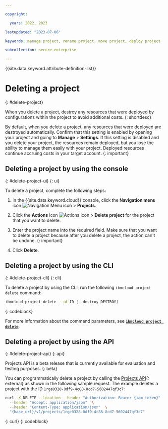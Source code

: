 ```yaml
---

copyright:

  years: 2022, 2023

lastupdated: "2023-07-06"

keywords: manage project, rename project, move project, deploy project

subcollection: secure-enterprise

---
```


{{site.data.keyword.attribute-definition-list}}

# Deleting a project
{: #delete-project}

When you delete a project, destroy any resources that were deployed by configurations within the project to avoid additional costs.
{: shortdesc}

By default, when you delete a project, any resources that were deployed are destroyed automatically. Confirm that this setting is enabled by opening your project and going to **Manage** > **Settings**. If this setting is disabled and you delete your project, the resources remain deployed, but you lose the ability to manage them easily with your project. Deployed resources continue accruing costs in your target account.
{: important}

## Deleting a project by using the console
{: #delete-project-ui}
{: ui}

To delete a project, complete the following steps:

1. In the {{site.data.keyword.cloud}} console, click the **Navigation menu** icon ![Navigation Menu icon](../icons/icon_hamburger.svg "Menu") > **Projects**.
2. Click the **Actions** icon ![Actions icon](../icons/action-menu-icon.svg "Actions") > **Delete project** for the project that you want to delete.
3. Enter the project name into the required field.
    Make sure that you want to delete a project because after you delete a project, the action can't be undone.
    {: important}

4. Click **Delete**.

## Deleting a project by using the CLI
{: #delete-project-cli}
{: cli}

To delete a project by using the CLI, run the following `ibmcloud project delete` command:

```sh
ibmcloud project delete --id ID [--destroy DESTROY]
```
{: codeblock}

For more information about the command parameters, see [**`ibmcloud project delete`**](/docs/cli?topic=cli-projects-cli#project-cli-delete-command).

## Deleting a project by using the API
{: #delete-project-api}
{: api}

Projects API is a beta release that is currently available for evaluation and testing purposes.
{: beta}

You can programmatically delete a project by calling the [Projects API](/apidocs/projects#delete-project){: external} as shown in the following sample request. The example deletes a project with the ID `1rge0328-0df9-4c88-8cd7-5602447qf3c7`:

```bash
curl -X DELETE --location --header "Authorization: Bearer {iam_token}" \
  --header "Accept: application/json"  \
  --header "Content-Type: application/json"  \
  "{base_url}/v1/projects/1rge0328-0df9-4c88-8cd7-5602447qf3c7"
```
{: curl}
{: codeblock}
